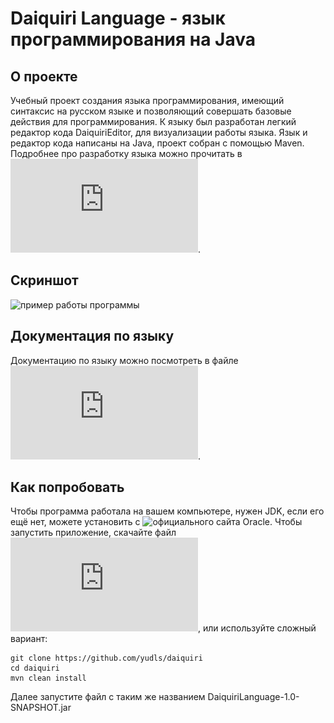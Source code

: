 # Daiquiri Language - язык программирования на Java
## О проекте
Учебный проект создания языка программирования, имеющий синтаксис на русском языке и позволяющий совершать базовые действия для программирования.
К языку был разработан легкий редактор кода DaiquiriEditor, для визуализации работы языка.
Язык и редактор кода написаны на Java, проект собран с помощью Maven. Подробнее про разработку языка можно прочитать в ![отчете о проделанной работе](https://github.com/yudls/daiquiri/blob/main/daiquri.pdf).
## Скриншот
![пример работы программы](https://github.com/yudls/daiquiri/assets/119896503/728bdf42-fdc7-462c-931b-dacb5a91e257)
## Документация по языку
Документацию по языку можно посмотреть в файле ![Documentation Daiquiri Language.pdf](https://github.com/yudls/daiquiri/blob/main/Documentation%20Daiquiri%20Language.pdf).
## Как попробовать
Чтобы программа работала на вашем компьютере, нужен JDK, если его ещё нет, можете установить с ![официального сайта Oracle](https://www.oracle.com/java/technologies/downloads).
Чтобы запустить приложение, скачайте файл ![DaiquiriLanguage-1.0-SNAPSHOT.jar](https://github.com/yudls/daiquiri/blob/main/DaiquiriLanguage-1.0-SNAPSHOT.jar),
или используйте сложный вариант:
```
git clone https://github.com/yudls/daiquiri
cd daiquiri
mvn clean install
```
Далее запустите файл с таким же названием DaiquiriLanguage-1.0-SNAPSHOT.jar
